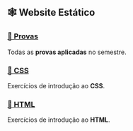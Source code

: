 ## 🕸️ Website Estático

### [📗 Provas](provas)
Todas as **provas aplicadas** no semestre.

### [💅 CSS](css)
Exercícios de introdução ao **CSS**.

### [📄 HTML](html)
Exercícios de introdução ao **HTML**.
